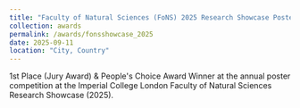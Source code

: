 ```yaml
---
title: "Faculty of Natural Sciences (FoNS) 2025 Research Showcase Poster Competition"
collection: awards
permalink: /awards/fonsshowcase_2025
date: 2025-09-11
location: "City, Country"
---
```


1st Place (Jury Award) & People's Choice Award Winner at the annual poster competition at the Imperial College London Faculty of Natural Sciences Research Showcase (2025).